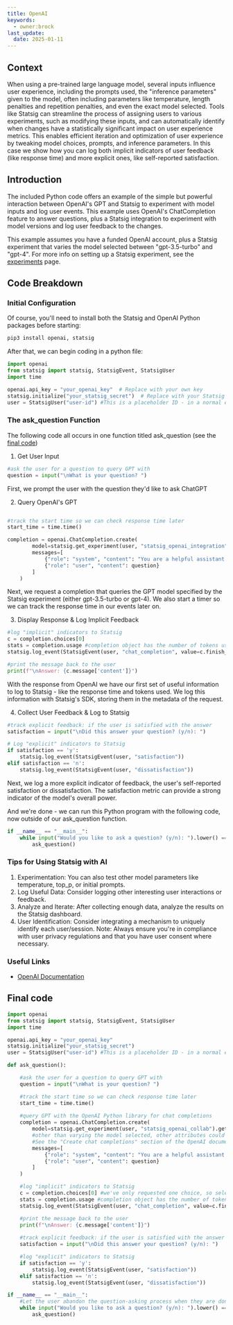 ```yaml
---
title: OpenAI 
keywords:
  - owner:brock
last_update:
  date: 2025-01-11
---
```


## Context

When using a pre-trained large language model, several inputs influence user experience, including the prompts used, the "inference parameters" given to the model, often including parameters like temperature, length penalties and repetition penalties, and even the exact model selected. Tools like Statsig can streamline the process of assigning users to various experiments, such as modifying these inputs, and can automatically identify when changes have a statistically significant impact on user experience metrics. This enables efficient iteration and optimization of user experience by tweaking model choices, prompts, and inference parameters. In this case we show how you can log both implicit indicators of user feedback (like response time) and more explicit ones, like self-reported satisfaction. 

## Introduction

The included Python code offers an example of the simple but powerful interaction between OpenAI's GPT and Statsig to experiment with model inputs and log user events. This example uses OpenAI's ChatCompletion feature to answer questions, plus a Statsig integration to experiment with model versions and log user feedback to the changes.

This example assumes you have a funded OpenAI account, plus a Statsig experiment that varies the model selected between "gpt-3.5-turbo" and "gpt-4". For more info on setting up a Statsig experiment, see the [experiments](/experiments-plus/working-with) page.

## Code Breakdown

### Initial Configuration

Of course, you'll need to install both the Statsig and OpenAI Python packages before starting:

```bash
pip3 install openai, statsig
```

After that, we can begin coding in a python file:

```python
import openai
from statsig import statsig, StatsigEvent, StatsigUser
import time

openai.api_key = "your_openai_key"  # Replace with your own key
statsig.initialize("your_statsig_secret")  # Replace with your Statsig secret
user = StatsigUser("user-id") #This is a placeholder ID - in a normal experiment Statsig recommends using a user's actual unique ID for consistency in targeting. See https://docs.statsig.com/concepts/user
```

### The ask_question Function

The following code all occurs in one function titled ask_question (see the [final code](#final-code)) 

1. Get User Input

```python
#ask the user for a question to query GPT with
question = input("\nWhat is your question? ")
```

First, we prompt the user with the question they'd like to ask ChatGPT

2. Query OpenAI's GPT

```python

#track the start time so we can check response time later
start_time = time.time()

completion = openai.ChatCompletion.create(
        model=statsig.get_experiment(user, "statsig_openai_integration").get("model", 'gpt-4'),
        messages=[
            {"role": "system", "content": "You are a helpful assistant."},
            {"role": "user", "content": question}
        ]
    )
```

Next, we request a completion that queries the GPT model specified by the Statsig experiment (either gpt-3.5-turbo or gpt-4). We also start a timer so we can track the response time in our events later on.

3. Display Response & Log Implicit Feedback 

```python
#log "implicit" indicators to Statsig
c = completion.choices[0]
stats = completion.usage #completion object has the number of tokens used - which is that what GPT usage is charged on.
statsig.log_event(StatsigEvent(user, "chat_completion", value=c.finish_reason, metadata={"response_time": time.time() - start_time, "completion_tokens": stats["completion_tokens"], "prompt_tokens": stats["prompt_tokens"], "total_tokens": stats["total_tokens"]}))

#print the message back to the user
print(f"\nAnswer: {c.message['content']}")
```

With the response from OpenAI we have our first set of useful information to log to Statsig - like the response time and tokens used. We log this information with Statsig's SDK, storing them in the metadata of the request. 

4. Collect User Feedback & Log to Statsig
```python
#track explicit feedback: if the user is satisfied with the answer
satisfaction = input("\nDid this answer your question? (y/n): ")

# Log "explicit" indicators to Statsig
if satisfaction == 'y':
    statsig.log_event(StatsigEvent(user, "satisfaction"))
elif satisfaction == 'n':
    statsig.log_event(StatsigEvent(user, "dissatisfaction"))
```

Next, we log a more explicit indicator of feedback, the user's self-reported satisfaction or dissatisfaction. The satisfaction metric can provide a strong indicator of the model's overall power. 

And we're done - we can run this Python program with the following code, now outside of our ask_question function.

```python
if __name__ == "__main__":
    while input("Would you like to ask a question? (y/n): ").lower() == 'y':
        ask_question()
```

### Tips for Using Statsig with AI
1. Experimentation: You can also test other model parameters like temperature, top_p, or initial prompts.
2. Log Useful Data: Consider logging other interesting user interactions or feedback.
3. Analyze and Iterate: After collecting enough data, analyze the results on the Statsig dashboard.
4. User Identification: Consider integrating a mechanism to uniquely identify each user/session.
Note: Always ensure you're in compliance with user privacy regulations and that you have user consent where necessary.

### Useful Links 
- [OpenAI Documentation](https://platform.openai.com/docs/api-reference/chat/create)

## Final code


```python
import openai
from statsig import statsig, StatsigEvent, StatsigUser
import time

openai.api_key = "your_openai_key"
statsig.initialize("your_statsig_secret")
user = StatsigUser("user-id") #This is a placeholder ID - in a normal experiment Statsig recommends using a user's actual unique ID for consistency in targeting. See https://docs.statsig.com/concepts/user

def ask_question():

    #ask the user for a question to query GPT with
    question = input("\nWhat is your question? ")

    #track the start time so we can check response time later
    start_time = time.time() 
    
    #query GPT with the OpenAI Python library for chat completions
    completion = openai.ChatCompletion.create(
        model=statsig.get_experiment(user, "statsig_openai_collab").get("model", 'gpt-4'), #experiment is setup to return either "gpt-3.5-turbo" or "gpt-4".
        #other than varying the model selected, other attributes could be varied like "temperature", "top_p", "presence_penalty" and more. 
        #See the "Create chat completions" section of the OpenAI documentation for more: https://platform.openai.com/docs/api-reference/chat/create
        messages=[
            {"role": "system", "content": "You are a helpful assistant."}, #Initial prompts are another candidate for experimentation
            {"role": "user", "content": question}
        ]
    )

    #log "implicit" indicators to Statsig
    c = completion.choices[0] #we've only requested one choice, so selecting the first
    stats = completion.usage #completion object has the number of tokens used - which is that what GPT usage is charged on.
    statsig.log_event(StatsigEvent(user, "chat_completion", value=c.finish_reason, metadata={"response_time": time.time() - start_time, "completion_tokens": stats["completion_tokens"], "prompt_tokens": stats["prompt_tokens"], "total_tokens": stats["total_tokens"]}))

    #print the message back to the user
    print(f"\nAnswer: {c.message['content']}")
    
    #track explicit feedback: if the user is satisfied with the answer
    satisfaction = input("\nDid this answer your question? (y/n): ")

    #log "explicit" indicators to Statsig
    if satisfaction == 'y':
        statsig.log_event(StatsigEvent(user, "satisfaction"))
    elif satisfaction == 'n':
        statsig.log_event(StatsigEvent(user, "dissatisfaction"))

if __name__ == "__main__":
    #Let the user abandon the question-asking process when they are done
    while input("Would you like to ask a question? (y/n): ").lower() == 'y':
        ask_question()

```
